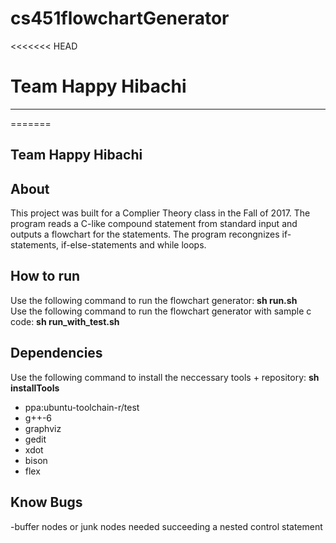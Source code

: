 # cs451flowchartGenerator
<<<<<<< HEAD
# Team Happy Hibachi
<hr>
=======
<h2>Team Happy Hibachi</h2>
<h2>About</h2>
This project was built for a Complier Theory class in the Fall of 2017. The program reads a C-like compound statement from standard input and outputs a flowchart for the statements. The program recongnizes if-statements, if-else-statements and while loops. 

<h2>How to run</h2>
Use the following command to run the flowchart generator: <b>sh run.sh </b><br>
Use the following command to run the flowchart generator with sample c code: <b>sh run_with_test.sh </b>

<h2>Dependencies </h2>
Use the following command to install the neccessary tools + repository: <b>sh installTools </b>
<ul>
<li>ppa:ubuntu-toolchain-r/test</li>
<li>g++-6</li>
<li>graphviz</li>
<li>gedit</li>
<li>xdot</li>
<li>bison</li>
<li>flex</li>
</ul>

<h2>Know Bugs</h2>
-buffer nodes or junk nodes needed succeeding a nested control statement
